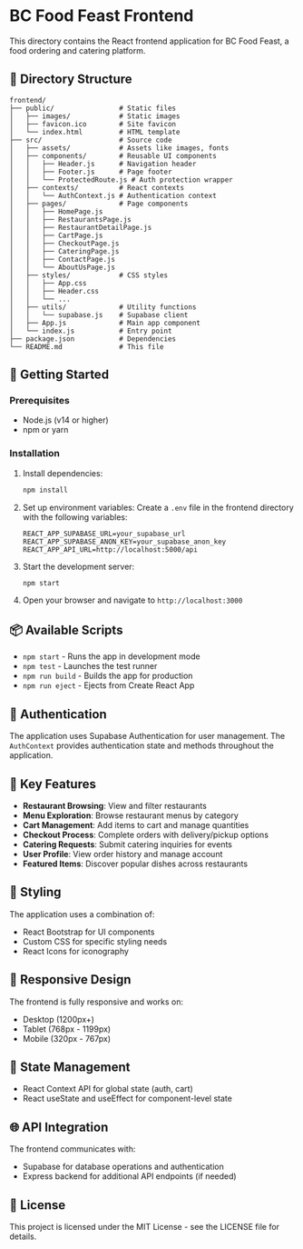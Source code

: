 # BC Food Feast Frontend

This directory contains the React frontend application for BC Food Feast, a food ordering and catering platform.

## 📁 Directory Structure

```
frontend/
├── public/                # Static files
│   ├── images/            # Static images
│   ├── favicon.ico        # Site favicon
│   └── index.html         # HTML template
├── src/                   # Source code
│   ├── assets/            # Assets like images, fonts
│   ├── components/        # Reusable UI components
│   │   ├── Header.js      # Navigation header
│   │   ├── Footer.js      # Page footer
│   │   └── ProtectedRoute.js # Auth protection wrapper
│   ├── contexts/          # React contexts
│   │   └── AuthContext.js # Authentication context
│   ├── pages/             # Page components
│   │   ├── HomePage.js
│   │   ├── RestaurantsPage.js
│   │   ├── RestaurantDetailPage.js
│   │   ├── CartPage.js
│   │   ├── CheckoutPage.js
│   │   ├── CateringPage.js
│   │   ├── ContactPage.js
│   │   └── AboutUsPage.js
│   ├── styles/            # CSS styles
│   │   ├── App.css
│   │   ├── Header.css
│   │   └── ...
│   ├── utils/             # Utility functions
│   │   └── supabase.js    # Supabase client
│   ├── App.js             # Main app component
│   └── index.js           # Entry point
├── package.json           # Dependencies
└── README.md              # This file
```

## 🚀 Getting Started

### Prerequisites

- Node.js (v14 or higher)
- npm or yarn

### Installation

1. Install dependencies:

   ```bash
   npm install
   ```

2. Set up environment variables:
   Create a `.env` file in the frontend directory with the following variables:

   ```
   REACT_APP_SUPABASE_URL=your_supabase_url
   REACT_APP_SUPABASE_ANON_KEY=your_supabase_anon_key
   REACT_APP_API_URL=http://localhost:5000/api
   ```

3. Start the development server:

   ```bash
   npm start
   ```

4. Open your browser and navigate to `http://localhost:3000`

## 📦 Available Scripts

- `npm start` - Runs the app in development mode
- `npm test` - Launches the test runner
- `npm run build` - Builds the app for production
- `npm run eject` - Ejects from Create React App

## 🔐 Authentication

The application uses Supabase Authentication for user management. The `AuthContext` provides authentication state and methods throughout the application.

## 🛒 Key Features

- **Restaurant Browsing**: View and filter restaurants
- **Menu Exploration**: Browse restaurant menus by category
- **Cart Management**: Add items to cart and manage quantities
- **Checkout Process**: Complete orders with delivery/pickup options
- **Catering Requests**: Submit catering inquiries for events
- **User Profile**: View order history and manage account
- **Featured Items**: Discover popular dishes across restaurants

## 🎨 Styling

The application uses a combination of:

- React Bootstrap for UI components
- Custom CSS for specific styling needs
- React Icons for iconography

## 📱 Responsive Design

The frontend is fully responsive and works on:

- Desktop (1200px+)
- Tablet (768px - 1199px)
- Mobile (320px - 767px)

## 🔄 State Management

- React Context API for global state (auth, cart)
- React useState and useEffect for component-level state

## 🌐 API Integration

The frontend communicates with:

- Supabase for database operations and authentication
- Express backend for additional API endpoints (if needed)

## 📄 License

This project is licensed under the MIT License - see the LICENSE file for details.
